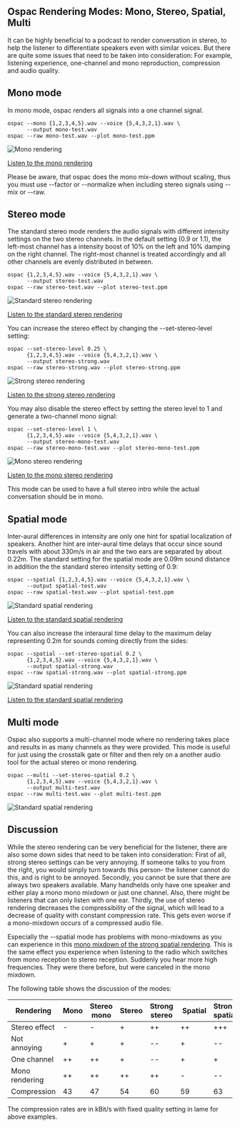 ## Ospac Rendering Modes: Mono, Stereo, Spatial, Multi

It can be highly beneficial to a podcast to render conversation in stereo,
to help the listener to differentiate speakers even with similar voices. 
But there are quite some issues that need to be taken into consideration:
For example, listening experience, one-channel and mono reproduction,
compression and audio quality.

## Mono mode

In mono mode, ospac renders all signals into a one channel signal.

    ospac --mono {1,2,3,4,5}.wav --voice {5,4,3,2,1}.wav \
          --output mono-test.wav
    ospac --raw mono-test.wav --plot mono-test.ppm

![Mono rendering](https://github.com/sritterbusch/ospac/raw/master/images/mono-test.png)

[Listen to the mono rendering](https://github.com/sritterbusch/ospac/raw/master/examples/mono-test.mp3)

Please be aware, that ospac does the mono mix-down without scaling, thus you
must use --factor or --normalize when including stereo signals using --mix
or --raw.

## Stereo mode

The standard stereo mode renders the audio signals with different intensity
settings on the two stereo channels. In the default setting (0.9 or 1.1), the
left-most channel has a intensity boost of 10% on the left and 10% damping
on the right channel. The right-most channel is treated accordingly and all
other channels are evenly distributed in between.

    ospac {1,2,3,4,5}.wav --voice {5,4,3,2,1}.wav \
          --output stereo-test.wav
    ospac --raw stereo-test.wav --plot stereo-test.ppm

![Standard stereo rendering](https://github.com/sritterbusch/ospac/raw/master/images/stereo-test.png)

[Listen to the standard stereo rendering](https://github.com/sritterbusch/ospac/raw/master/examples/stereo-test.mp3)

You can increase the stereo effect by changing the --set-stereo-level setting:

    ospac --set-stereo-level 0.25 \
          {1,2,3,4,5}.wav --voice {5,4,3,2,1}.wav \
          --output stereo-strong.wav
    ospac --raw stereo-strong.wav --plot stereo-strong.ppm

![Strong stereo rendering](https://github.com/sritterbusch/ospac/raw/master/images/stereo-strong.png)

[Listen to the strong stereo rendering](https://github.com/sritterbusch/ospac/raw/master/examples/stereo-strong.mp3)

You may also disable the stereo effect by setting the stereo level to 1 and
generate a two-channel mono signal:

    ospac --set-stereo-level 1 \
          {1,2,3,4,5}.wav --voice {5,4,3,2,1}.wav \
          --output stereo-mono-test.wav
    ospac --raw stereo-mono-test.wav --plot stereo-mono-test.ppm

![Mono stereo rendering](https://github.com/sritterbusch/ospac/raw/master/images/stereo-mono-test.png)

[Listen to the mono stereo rendering](https://github.com/sritterbusch/ospac/raw/master/examples/stereo-mono-test.mp3)

This mode can be used to have a full stereo intro while the actual
conversation should be in mono.

## Spatial mode

Inter-aural differences in intensity are only one hint for spatial
localization of speakers. Another hint are inter-aural time delays that
occur since sound travels with about 330m/s in air and the two ears are
separated by about 0.22m. The standard setting for the spatial mode are
0.09m sound distance in addition the the standard stereo intensity setting
of 0.9:

    ospac --spatial {1,2,3,4,5}.wav --voice {5,4,3,2,1}.wav \
          --output spatial-test.wav
    ospac --raw spatial-test.wav --plot spatial-test.ppm

![Standard spatial rendering](https://github.com/sritterbusch/ospac/raw/master/images/spatial-test.png)

[Listen to the standard spatial rendering](https://github.com/sritterbusch/ospac/raw/master/examples/spatial-test.mp3)

You can also increase the interaural time delay to the maximum delay
representing 0.2m for sounds coming directly from the sides:

    ospac --spatial --set-stereo-spatial 0.2 \
          {1,2,3,4,5}.wav --voice {5,4,3,2,1}.wav \
          --output spatial-strong.wav
    ospac --raw spatial-strong.wav --plot spatial-strong.ppm

![Standard spatial rendering](https://github.com/sritterbusch/ospac/raw/master/images/spatial-strong.png)

[Listen to the standard spatial rendering](https://github.com/sritterbusch/ospac/raw/master/examples/spatial-strong.mp3)

## Multi mode

Ospac also supports a multi-channel mode where no rendering takes place and
results in as many channels as they were provided. This mode is useful for
just using the crosstalk gate or filter and then rely on a another audio
tool for the actual stereo or mono rendering.

    ospac --multi --set-stereo-spatial 0.2 \
          {1,2,3,4,5}.wav --voice {5,4,3,2,1}.wav \
          --output multi-test.wav
    ospac --raw multi-test.wav --plot multi-test.ppm

![Standard spatial rendering](https://github.com/sritterbusch/ospac/raw/master/images/multi-test.png)

## Discussion

While the stereo rendering can be very beneficial for the listener, there
are also some down sides that need to be taken into consideration: First of
all, strong stereo settings can be very annoying. If someone talks to you
from the right, you would simply turn towards this person- the listener
cannot do this, and is right to be annoyed. Secondly, you cannot be sure
that there are always two speakers available. Many handhelds only have one
speaker and either play a mono mono mixdown or just one channel. Also, there
might be listeners that can only listen with one ear. Thirdly, the use of
stereo rendering decreases the compressibility of the signal, which will
lead to a decrease of quality with constant compression rate. This gets even
worse if a mono-mixdown occurs of a compressed audio file.

Especially the --spatial mode has problems with mono-mixdowns as
you can experience in this
[mono mixdown of the strong spatial rendering](https://github.com/sritterbusch/ospac/raw/master/examples/spatial-strong-mono.mp3).
This is the same effect you experience when listening to the radio which
switches from mono reception to stereo reception. Suddenly you hear more
high frequencies. They were there before, but were canceled in the mono
mixdown.

The following table shows the discussion of the modes:

Rendering      | Mono | Stereo mono | Stereo | Strong stereo | Spatial | Strong spatial 
-------------- | ---- | ----------- | ------ | ------------- | ------- | --------------
Stereo effect  |  -   |      -      |   +    |      ++       |    ++   |    +++
Not annoying   |  +   |      +      |   +    |      --       |    +    |    --        
One channel    |  ++  |      ++     |   +    |      --       |    +    |    +
Mono rendering |  ++  |      ++     |   ++   |      ++       |    -    |    --
Compression    |  43  |      47     |   54   |      60       |    59   |    63

The compression rates are in kBit/s with fixed quality setting in lame for above
examples.
